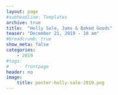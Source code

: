 ```yaml
---
layout: page
#subheadline: Templates
archive: true
title:  "Holly Sale, Jams & Baked Goods"
teaser: "December 21, 2019 - 10 am"
#breadcrumb: true
show_meta: false
categories:
    - 2019
#tags:
#    - frontpage
header: no
image:
    title: poster-holly-sale-2019.png
---
```

